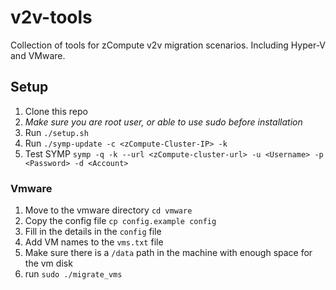 # v2v-tools
Collection of tools for zCompute v2v migration scenarios. Including Hyper-V and VMware.

## Setup
1. Clone this repo
1. *Make sure you are root user, or able to use sudo before installation*
1. Run `./setup.sh`
1. Run `./symp-update -c <zCompute-Cluster-IP> -k`
1. Test SYMP `symp -q -k --url <zCompute-cluster-url> -u <Username> -p <Password> -d <Account>`

### Vmware
1. Move to the vmware directory `cd vmware`
1. Copy the config file `cp config.example config`
1. Fill in the details in the `config` file
1. Add VM names to the `vms.txt` file
1. Make sure there is a `/data` path in the machine with enough space for the vm disk
1. run `sudo ./migrate_vms`
